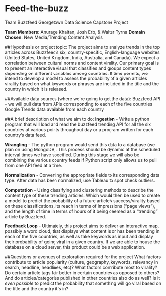 # Feed-the-buzz
Team Buzzfeed Georgetown Data Science Capstone Project

**Team Members**: Anurage Khaitan, Josh Erb, & Walter Tyrna
**Domain Chosen**: New Media/Trending Content Analysis

##Hypothesis or project topic:
The project aims to analyze trends in the top articles across Buzzfeed’s six, country-specific, English-language websites (United States, United Kingdom, India, Australia, and Canada). We expect a correlation between cultural norms and content virality.  Our primary goal is to present an interactive visual that classifies and groups content types depending on different variables among countries. If time permits, we intend to develop a model to assess the probability of a given articles virality based on what keywords or phrases are included in the title and the country in which it is released.

##Available data sources (where we're going to get the data):
Buzzfeed API - we will pull data from APIs corresponding to each of the five countries
Google Trends data available from each country

##A brief description of what we aim to do:
**Ingestion** - Write a python program that will load and read the buzzfeed trending API for all the six countries at various points throughout day or a program written for each country’s data feed.

**Wrangling** - The python program would send this data to a database (we plan on using MongoDB). This process should be dynamic at the scheduled interval times we have specified.   During this stage we will also be combining the various country feeds if Python script only allows us to pull from one API feed at a time.

**Normalization** - Converting the appropriate fields to its corresponding data type. After data has been normalized, use Tableau to spot check outliers.

**Computation** - Using classifying and clustering methods to describe the content type of these trending articles. Which would then be used to create a model to predict the probability of a future article’s success/virality based on these classifications, its reach in terms of impressions (“page views”), and the length of time in terms of hours of it being deemed as a “trending” article by Buzzfeed.

**Feedback Loop** - Ultimately, this project aims to deliver an interactive map, possibly a word cloud, that displays what content is or has been trending in each of the five countries, as well as take keywords as input and display their probability of going viral in a given country. If we are able to house the database on a cloud server, this product could be a web application.

##Questions or avenues of exploration required for the project
What factors contribute to article popularity (culture, geography, keywords, relevancy in search, headline, headlines, etc)? What factors contribute most to virality?
Do certain article tags fair better in certain countries as opposed to others? And do articles/categories published in other countries also do as well? Is it _even possible_ to predict the probability that something will go viral based on the title and the country it's in?
